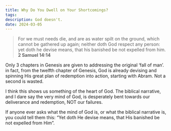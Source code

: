 ```yaml
---
title: Why Do You Dwell on Your Shortcomings?
tags: 
description: God doesn't.
date: 2024-03-05
---
```

>For we must needs die, and are as ﻿water spilt on the ground, which cannot be gathered up again; ﻿neither doth God respect any person: yet doth he ﻿devise means, that his banished be not expelled from him.
>**2 Samuel 14:14** 


Only 3 chapters in Genesis are given to addressing the original ‘fall of man’. in fact, from the twelfth chapter of Genesis, God is already devising and spinning His great plan of redemption into action, starting with Abram. Not a second is wasted.

I think this shows us something of the heart of God. The biblical narrative, and I dare say the very mind of God, is desperately bent towards our deliverance and redemption, NOT our failures.

If anyone ever asks what the mind of God is, or what the biblical narrative is, you could tell them this: “Yet doth He devise means, that His banished be not expelled from Him”.